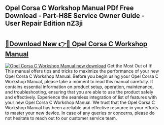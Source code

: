 ## Opel Corsa C Workshop Manual PDf Free Download - Part-H8E Service Owner Guide - User Repair Edition nZ3ji

# <h2><a href="http://cf19569.oget.top/?id=Opel+Corsa+C+Workshop+Manual">🔗Download New 👉🔴 Opel Corsa C Workshop Manual</a></h2>

[![Opel Corsa C Workshop Manual new download](https://i.imgur.com/5g1atiW.png)](http://cf19569.oget.top/?id=Opel+Corsa+C+Workshop+Manual)
Get the Most Out of It! This manual offers tips and tricks to maximize the performance of your new Opel Corsa C Workshop Manual. Before you begin using your Opel Corsa C Workshop Manual, please take a moment to read this manual carefully. It contains essential information on product setup, operation, maintenance, and troubleshooting, ensuring that you are able to use the product safely and effectively. Experience the seamless integration of list of features with your new Opel Corsa C Workshop Manual. We trust that the Opel Corsa C Workshop Manual has been a reliable and effective resource in your efforts to master your new device. In case of any queries or concerns, please do not hesitate to reach out to our customer service team.
